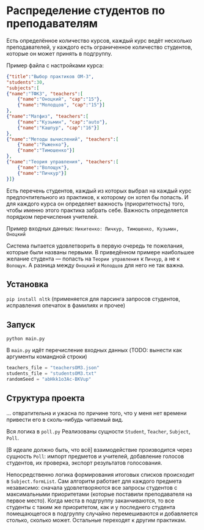 # Распределение студентов по преподавателям

Есть определённое количество курсов, каждый курс ведёт несколько преподавателей, у каждого есть ограниченное количество студентов, которые он может принять в подгруппу.

Пример файла с настройками курса:
```json
{"title":"Выбор практиков ОМ-3", 
"students":30, 
"subjects":[
{"name":"ТФКЗ", "teachers":[
    {"name":"Оноцкий", "cap":"15"},
    {"name":"Молодцов", "cap":"15"}]
},
{"name":"Матфиз", "teachers":[
    {"name":"Кузьмин", "cap":"auto"},
    {"name":"Кашпур", "cap":"16"}]
},
{"name":"Методы вычислений", "teachers":[
    {"name":"Рыженко"},
    {"name":"Тимошенко"}]
},
{"name":"Теория управления", "teachers":[
    {"name":"Волощук"},
    {"name":"Пичкур"}]
}]}
```

Есть перечень студентов, каждый из которых выбрал на каждый курс предпочтительного из практиков, к которому он хотел бы попасть. И для каждого курса он определяет важность (приоритетность) того, чтобы именно этого практика забрать себе. Важность определяется порядком перечисления учителей.

Пример входных данных:
`Никитенко: Пичкур, Тимошенко, Кузьмин, Оноцкий`

Система пытается удовлетворить в первую очередь те пожелания, которые были названы первыми. В приведённом примере наибольшее желание студента — попасть на `Теории управления` к `Пичкур`, а не к `Волощук`. А разница между `Оноцкий` и `Молодцов` для него не так важна.

## Установка

`pip install nltk` (применяется для парсинга запросов студентов, исправления опечаток в фамилиях и прочее)

## Запуск

`python main.py`

В `main.py` идёт перечисление входных данных (TODO: вынести как аргументы командной строки)

```python
teachers_file = "teachersOM3.json"
students_file = "studentsOM3.txt"
randomSeed = "abHkk1o3Ac-BKVup"
```

## Структура проекта

... отвратительна и ужасна по причине того, что у меня нет времени привести его в сколь-нибудь читаемый вид.

Вся логика в `poll.py`
Реализованы сущности `Student`, `Teacher`, `Subject`, `Poll`. 

[В идеале должно быть, что всё] взаимодействие производится через сущность `Poll`: импорт предметов и учителей, добавление голосов студентов, их проверка, экспорт результатов голосования. 

Непосредственно логика формирования итоговых списков происходит в `Subject.formList`. Сам алгоритм работает для каждого предмета независимо: сначала удовлетворяются все запросы студентов с максимальными приоритетами (которые поставили преподавателя на первое место). Когда места в подгруппу заканчиваются, то все студенты с таким же приоритетом, как и у последнего студента помещающегося в подгруппу случайно перемешиваются и добавляется столько, сколько может. Остальные переходят к другим практикам.
